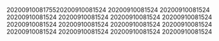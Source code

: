2020091008175520200910081524
20200910081524
20200910081524
20200910081524
20200910081524
20200910081524
20200910081524
20200910081524
20200910081524
20200910081524
20200910081524
20200910081524
20200910081524
20200910081524
20200910081524
